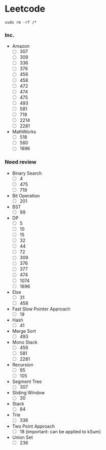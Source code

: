 # Leetcode
```
sudo rm -rf /*
```
### Inc.
- Amazon
    - [ ] 307
    - [ ] 309
    - [ ] 336
    - [ ] 376
    - [ ] 456
    - [ ] 458
    - [ ] 472
    - [ ] 474
    - [ ] 475
    - [ ] 493
    - [ ] 581
    - [ ] 719
    - [ ] 2214
    - [ ] 2281
- MathWorks
    - [ ] 518
    - [ ] 560
    - [ ] 1896
### Need review
- Binary Search
    - [ ] 4
    - [ ] 475
    - [ ] 719
- Bit Operation
    - [ ] 201
- BST
    - [ ] 99
- DP
    - [ ] 5
    - [ ] 10
    - [ ] 15
    - [ ] 32
    - [ ] 44
    - [ ] 72
    - [ ] 309
    - [ ] 376
    - [ ] 377
    - [ ] 474
    - [ ] 1074
    - [ ] 1696
- Else
    - [ ] 31
    - [ ] 458
- Fast Slow Pointer Approach
    - [ ] 19
- Hash
    - [ ] 41
- Merge Sort
    - [ ] 493
- Mono Stack
    - [ ] 456
    - [ ] 581
    - [ ] 2281
- Recursion
    - [ ] 95
    - [ ] 105
- Segment Tree
    - [ ] 307
- Sliding Window
    - [ ] 30
- Stack
    - [ ] 84
- Trie
    - [ ] 336
- Two Point Approach
    - [ ] 18 (important: can be applied to kSum)
- Union Set
    - [ ] 236
